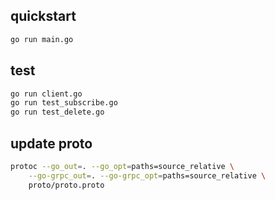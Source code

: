 ## quickstart

```bash
go run main.go
```

## test

```bash
go run client.go
go run test_subscribe.go
go run test_delete.go
```

## update proto

```bash
protoc --go_out=. --go_opt=paths=source_relative \
    --go-grpc_out=. --go-grpc_opt=paths=source_relative \
    proto/proto.proto
```